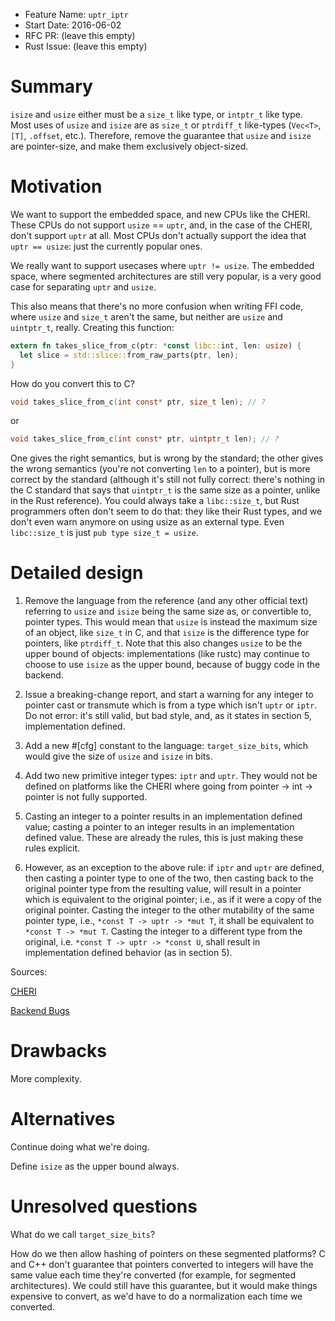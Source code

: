 - Feature Name: `uptr_iptr`
- Start Date: 2016-06-02
- RFC PR: (leave this empty)
- Rust Issue: (leave this empty)

# Summary
[summary]: #summary

`isize` and `usize` either must be a `size_t` like type, or `intptr_t` like
type. Most uses of `usize` and `isize` are as `size_t` or `ptrdiff_t`
like-types (`Vec<T>`, `[T]`, `.offset`, etc.). Therefore, remove the guarantee
that `usize` and `isize` are pointer-size, and make them exclusively
object-sized.

# Motivation
[motivation]: #motivation

We want to support the embedded space, and new CPUs like the CHERI. These CPUs
do not support `usize` == `uptr`, and, in the case of the CHERI, don't support
`uptr` at all. Most CPUs don't actually support the idea that `uptr == usize`:
just the currently popular ones.

We really want to support usecases where `uptr != usize`. The embedded space,
where segmented architectures are still very popular, is a very good case for
separating `uptr` and `usize`.

This also means that there's no more confusion when writing FFI code, where
`usize` and `size_t` aren't the same, but neither are `usize` and `uintptr_t`,
really. Creating this function:

```rust
extern fn takes_slice_from_c(ptr: *const libc::int, len: usize) {
  let slice = std::slice::from_raw_parts(ptr, len);
}
```

How do you convert this to C?

```C
void takes_slice_from_c(int const* ptr, size_t len); // ?
```

or

```C
void takes_slice_from_c(int const* ptr, uintptr_t len); // ?
```

One gives the right semantics, but is wrong by the standard; the other gives the
wrong semantics (you're not converting `len` to a pointer), but is more correct
by the standard (although it's still not fully correct: there's nothing in the C
standard that says that `uintptr_t` is the same size as a pointer, unlike in the
Rust reference). You could always take a `libc::size_t`, but Rust programmers
often don't seem to do that: they like their Rust types, and we don't even warn
anymore on using usize as an external type. Even `libc::size_t` is just 
`pub type size_t = usize`.

# Detailed design
[design]: #detailed-design

1) Remove the language from the reference (and any other official text)
referring to `usize` and `isize` being the same size as, or convertible to,
pointer types. This would mean that `usize` is instead the maximum size of an
object, like `size_t` in C, and that `isize` is the difference type for
pointers, like `ptrdiff_t`.  Note that this also changes `usize` to be the upper
bound of objects: implementations (like rustc) may continue to choose to use
`isize` as the upper bound, because of buggy code in the backend.

2) Issue a breaking-change report, and start a warning for any integer to
pointer cast or transmute which is from a type which isn't `uptr` or `iptr`. Do
not error: it's still valid, but bad style, and, as it states in section 5,
implementation defined.

3) Add a new #[cfg] constant to the language: `target_size_bits`, which would
give the size of `usize` and `isize` in bits.

4) Add two new primitive integer types: `iptr` and `uptr`. They would not be
defined on platforms like the CHERI where going from pointer -> int -> pointer
is not fully supported.

5) Casting an integer to a pointer results in an implementation defined value;
casting a pointer to an integer results in an implementation defined value.
These are already the rules, this is just making these rules explicit.

6) However, as an exception to the above rule: if `iptr` and `uptr` are defined,
then casting a pointer type to one of the two, then casting back to the original
pointer type from the resulting value, will result in a pointer which is
equivalent to the original pointer; i.e., as if it were a copy of the original
pointer. Casting the integer to the other mutability of the same pointer type,
i.e., `*const T -> uptr -> *mut T`, it shall be equivalent to `*const T -> *mut
T`. Casting the integer to a different type from the original, i.e. `*const T ->
uptr -> *const U`, shall result in implementation defined behavior (as in
section 5).

Sources:

[CHERI](https://www.cl.cam.ac.uk/research/security/ctsrd/cheri/cheri-faq.html)

[Backend Bugs](http://trust-in-soft.com/objects-larger-than-ptrdiff_max-bytes/)

# Drawbacks
[drawbacks]: #drawbacks

More complexity.

# Alternatives
[alternatives]: #alternatives

Continue doing what we're doing.

Define `isize` as the upper bound always.

# Unresolved questions
[unresolved]: #unresolved-questions

What do we call `target_size_bits`?

How do we then allow hashing of pointers on these segmented platforms? C and C++
don't guarantee that pointers converted to integers will have the same value
each time they're converted (for example, for segmented architectures). We could
still have this guarantee, but it would make things expensive to convert, as
we'd have to do a normalization each time we converted.
